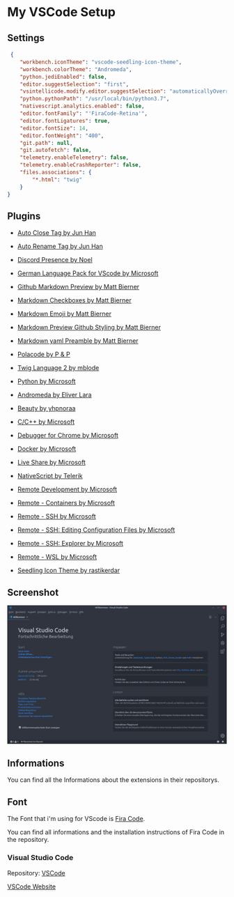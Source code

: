 # My VSCode Setup

## Settings

```json
 {
    "workbench.iconTheme": "vscode-seedling-icon-theme",
    "workbench.colorTheme": "Andromeda",
    "python.jediEnabled": false,
    "editor.suggestSelection": "first",
    "vsintellicode.modify.editor.suggestSelection": "automaticallyOverrodeDefaultValue",
    "python.pythonPath": "/usr/local/bin/python3.7",
    "nativescript.analytics.enabled": false,
    "editor.fontFamily": "'FiraCode-Retina'",
    "editor.fontLigatures": true,
    "editor.fontSize": 14,
    "editor.fontWeight": "400",
    "git.path": null,
    "git.autofetch": false,
    "telemetry.enableTelemetry": false,
    "telemetry.enableCrashReporter": false,
    "files.associations": {
        "*.html": "twig"
    }
}
```

## Plugins

+ [Auto Close Tag by Jun Han](https://marketplace.visualstudio.com/items?itemName=formulahendry.auto-close-tag)

+ [Auto Rename Tag by Jun Han](https://marketplace.visualstudio.com/items?itemName=formulahendry.auto-rename-tag)

+ [Discord Presence by Noel](https://marketplace.visualstudio.com/items?itemName=icrawl.discord-vscode)

+ [German Language Pack for VScode by Microsoft](https://marketplace.visualstudio.com/items?itemName=MS-CEINTL.vscode-language-pack-de)

+ [Github Markdown Preview by Matt Bierner](https://marketplace.visualstudio.com/items?itemName=bierner.github-markdown-preview)

+ [Markdown Checkboxes by Matt Bierner](https://marketplace.visualstudio.com/items?itemName=bierner.markdown-checkbox)

+ [Markdown Emoji by Matt Bierner](https://marketplace.visualstudio.com/items?itemName=bierner.markdown-emoji)

+ [Markdown Preview Github Styling by Matt Bierner](https://marketplace.visualstudio.com/items?itemName=bierner.markdown-preview-github-styles)

+ [Markdown yaml Preamble by Matt Bierner](https://marketplace.visualstudio.com/items?itemName=bierner.markdown-yaml-preamble)

+ [Polacode by P & P](https://marketplace.visualstudio.com/items?itemName=pnp.polacode)

+ [Twig Language 2 by mblode](https://marketplace.visualstudio.com/items?itemName=mblode.twig-language-2)

+ [Python by Microsoft](https://marketplace.visualstudio.com/items?itemName=ms-python.python)

+ [Andromeda by Eliver Lara](https://marketplace.visualstudio.com/items?itemName=EliverLara.andromeda)

+ [Beauty by yhpnoraa](https://marketplace.visualstudio.com/items?itemName=yhpnoraa.beauty)

+ [C/C++ by Microsoft](https://marketplace.visualstudio.com/items?itemName=ms-vscode.cpptools)

+ [Debugger for Chrome by Microsoft](https://marketplace.visualstudio.com/items?itemName=msjsdiag.debugger-for-chrome)

+ [Docker by Microsoft](https://marketplace.visualstudio.com/items?itemName=ms-azuretools.vscode-docker)

+ [Live Share by Microsoft](https://marketplace.visualstudio.com/items?itemName=MS-vsliveshare.vsliveshare)

+ [NativeScript by Telerik](https://marketplace.visualstudio.com/items?itemName=Telerik.nativescript)

+ [Remote Development by Microsoft](https://marketplace.visualstudio.com/items?itemName=ms-vscode-remote.vscode-remote-extensionpack)

+ [Remote - Containers by Microsoft](https://marketplace.visualstudio.com/items?itemName=ms-vscode-remote.remote-containers)

+ [Remote - SSH by Microsoft](https://marketplace.visualstudio.com/items?itemName=ms-vscode-remote.remote-ssh)

+ [Remote - SSH: Editing Configuration Files by Microsoft](https://marketplace.visualstudio.com/items?itemName=ms-vscode-remote.remote-ssh-edit)

+ [Remote - SSH: Explorer by Microsoft](https://marketplace.visualstudio.com/items?itemName=ms-vscode-remote.remote-ssh-explorer)

+ [Remote - WSL by Microsoft](https://marketplace.visualstudio.com/items?itemName=ms-vscode-remote.remote-wsl)

+ [Seedling Icon Theme by rastikerdar](https://marketplace.visualstudio.com/items?itemName=rastikerdar.vscode-seedling-icon-theme)

## Screenshot
![Screenshot](https://github.com/crydotsnake/my-vscode-setup/raw/master/img/screenshot.png?raw=true)

## Informations
You can find all the Informations about the extensions in their repositorys.

## Font

The Font that i'm using for VScode is [Fira Code](https://github.com/tonsky/FiraCode).

You can find all informations and the installation instructions of Fira Code in the repository.

### Visual Studio Code
Repository: [VSCode](https://github.com/microsoft/vscode)

[VSCode Website](https://code.visualstudio.com)
